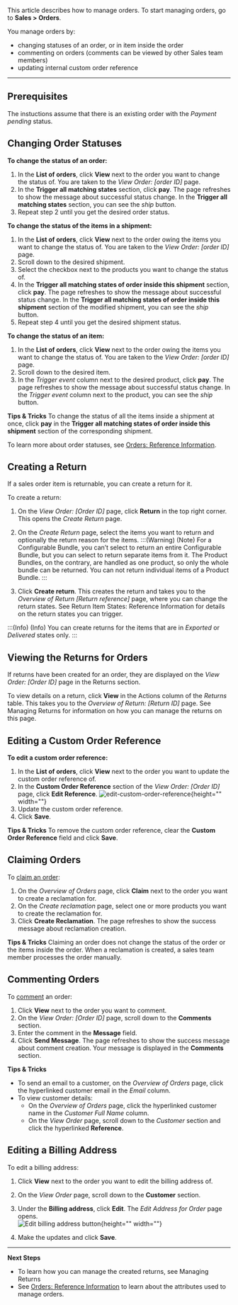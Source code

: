 This article describes how to manage orders.
To start managing orders, go to **Sales > Orders**.

You manage orders by:
* changing statuses of an order, or in item inside the order
* commenting on orders (comments can be viewed by other Sales team members)
* updating internal custom order reference
***

## Prerequisites
The instuctions assume that there is an existing order with the *Payment pending* status.

## Changing Order Statuses 

**To change the status of an order:**
1. In the **List of orders**, click **View** next to the order you want to change the status of. 
You are taken to the *View Order: [order ID]* page.
2. In the **Trigger all matching states** section, click **pay**.
    The page refreshes to show the message about successful status change. In the **Trigger all matching states** section, you can see the *ship* button. 
3. Repeat step 2 until you get the desired order status.


**To change the status of the items in a shipment:**
1. In the **List of orders**, click **View** next to the order owing the items you want to change the status of. 
You are taken to the *View Order: [order ID]* page.
2. Scroll down to the desired shipment.
3. Select the checkbox next to the products you want to change the status of.
4. In the **Trigger all matching states of order inside this shipment** section, click **pay**.
  The page refreshes to show the message about successful status change. In the **Trigger all matching states of order inside this shipment** section of the modified shipment, you can see the *ship* button.
5. Repeat step 4 until you get the desired shipment status.


**To change the status of an item:**
1. In the **List of orders**, click **View** next to the order owing the items you want to change the status of. 
You are taken to the *View Order: [order ID]* page.
2. Scroll down to the desired item.
3. In the _Trigger event_ column next to the desired product, click **pay**.
The page refreshes to show the message about successful status change. In the _Trigger event_ column next to the product, you can see the *ship* button.


**Tips & Tricks**
To change the status of all the items inside a shipment at once, click **pay** in the **Trigger all matching states of order inside this shipment** section of the corresponding shipment. 

To learn more about order statuses, see [Orders: Reference Information](https://documentation.spryker.com/docs/orders-reference-information).

## Creating a Return
If a sales order item is returnable, you can create a return for it.

To create a return:

1. On the *View Order: [Order ID]* page, click **Return** in the top right corner. This opens the *Create Return* page.
2. On the *Create Return* page, select the items you want to return and optionally the return reason for the items.
:::(Warning) (Note)
For a Configurable Bundle, you can’t select to return an entire Configurable Bundle, but you can select to return separate items from it.
The Product Bundles, on the contrary, are handled as one product, so only the whole bundle can be returned. You can not return individual items of a Product Bundle.
:::

3. Click **Create return**. This creates the return and takes you to the *Overview of Return* *[Return reference]* page, where you can change the return states. See Return Item States: Reference Information for details on the return states you can trigger.

:::(Info) (Info)
You can create returns for the items that are in *Exported* or *Delivered* states only.
:::

## Viewing the Returns for Orders
If returns have been created for an order, they are displayed on the *View Order: [Order ID]* page in the Returns section. 

To view details on a return, click **View** in the Actions column of the *Returns* table. This takes you to the *Overview of Return: [Return ID]* page. See Managing Returns for information on how you can manage the returns on this page.


## Editing a Custom Order Reference
**To edit a custom order reference:**

1. In the **List of orders**, click **View** next to the order you want to update the custom order reference of.
2. In the **Custom Order Reference** section of the *View Order: [Order ID]* page, click **Edit Reference**.
![edit-custom-order-reference](https://spryker.s3.eu-central-1.amazonaws.com/docs/User+Guides/Back+Office+User+Guides/Sales/Managing+Orders/edit-custom-order-reference.png){height="" width=""}
3. Update the custom order reference.
4. Click **Save**.

**Tips & Tricks**
To remove the custom order reference, clear the **Custom Order Reference** field and click **Save**.

## Claiming Orders

To [claim an order](https://documentation.spryker.com/docs/reclamations-feature-overview-201903):
1. On the *Overview of Orders* page, click **Claim** next to the order you want to create a reclamation for.
2. On the *Create reclamation* page, select one or more products you want to create the reclamation for.
3. Click **Create Reclamation**.
    The page refreshes to show the success message about reclamation creation.

**Tips & Tricks**
Claiming an order does not change the status of the order or the items inside the order. When a reclamation is created, a sales team member processes the order manually.

## Commenting Orders

To [comment](https://documentation.spryker.com/docs/comments-feature-overview-201907) an order:
1. Click **View** next to the order you want to comment.
2. On the *View Order: [Order ID]* page, scroll down to the **Comments** section.
3. Enter the comment in the **Message** field.
4. Click **Send Message**.
The page refreshes to show the success message about comment creation. Your message is displayed in the **Comments** section.

**Tips & Tricks**
* To send an email to a customer, on the *Overview of Orders* page, click the hyperlinked customer email in the _Email_ column.
* To view customer details:
    * On the *Overview of Orders* page, click the hyperlinked customer name in the *Customer Full Name* column. 
    * On the *View Order* page, scroll down to the *Customer* section and click the hyperlinked **Reference**. 

## Editing a Billing Address 

To edit a billing address:

1. Click **View** next to the order you want to edit the billing address of.
2. On the *View Order* page, scroll down to the **Customer** section.
3. Under the **Billing address**, click **Edit**. The *Edit Address for Order* page opens.  
![Edit billing address button](https://spryker.s3.eu-central-1.amazonaws.com/docs/User+Guides/Back+Office+User+Guides/Sales/Managing+Orders/edit-billing-information.png){height="" width=""}

3. Make the updates and click **Save**.

***
**Next Steps**

* To learn how you can manage the created returns, see Managing Returns 
* See [Orders: Reference Information](https://documentation.spryker.com/docs/orders-reference-information) to learn about the attributes used to manage orders.
